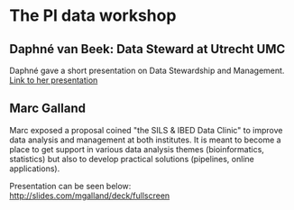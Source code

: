 # The PI data workshop

## Daphné van Beek: Data Steward at Utrecht UMC
Daphné gave a short presentation on Data Stewardship and Management.   
[Link to her presentation](https://github.com/ScienceParkStudyGroup/studyGroup/blob/gh-pages/lessons/20180417_PI_data_workshop_Daphne_and_Marc/Daphne_presentation_ScienceParkAmsterdam.pdf)

## Marc Galland
Marc exposed a proposal coined "the SILS & IBED Data Clinic" to improve data analysis and management at both institutes. It is meant to become a place to get support in various data analysis themes (bioinformatics, statistics) but also to develop practical solutions (pipelines, online applications).  

Presentation can be seen below:  
http://slides.com/mgalland/deck/fullscreen

